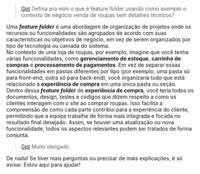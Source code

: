 > [Gpt](https://chatgpt.com/) Defina pra mim o que é feature folder usando como exemplo o contexto de negócio venda de roupas sem detalhes técnicos?

Uma ***feature folder*** é uma abordagem de organização de projetos onde os recursos ou funcionalidades são agrupados de acordo com suas características ou objetivos de negócio, em vez de serem organizados por tipo de tecnologia ou camada do sistema.\
No contexto de uma loja de roupas, por exemplo, imagine que você tenha várias funcionalidades, como **gerenciamento de estoque**, **carrinho de compras** e **processamento de pagamentos**. Em vez de separar essas funcionalidades em pastas diferentes por tipo (por exemplo, uma pasta só para front-end, outra só para back-end), você organizaria tudo que está relacionado à **experiência de compra** em uma única pasta ou seção.\
Dentro dessa ***feature folder*** de **experiência de compra**, você teria todos os documentos, design, testes e códigos que dizem respeito a como os clientes interagem com o site ao comprar roupas. Isso facilita a compreensão de como cada parte contribui para a experiência do cliente, permitindo que a equipe trabalhe de forma mais integrada e focada no resultado final desejado. Assim, se houver uma atualização ou nova funcionalidade, todos os aspectos relevantes podem ser tratados de forma conjunta.

> [Gpt](https://chatgpt.com/) Muito obrigado

De nada! Se tiver mais perguntas ou precisar de mais explicações, é só avisar. Estou aqui para ajudar!
